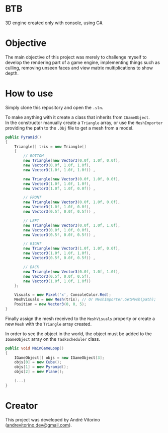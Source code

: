 # BTB

3D engine created only with console, using C#.

# Objective

The main objective of this project was merely to challenge myself to develop
the rendering part of a game engine, implementing things such as culling,
removing unseen faces and view matrix multiplications to show depth.

# How to use

Simply clone this repository and open the `.sln`.  

To make anything with it create a class that inherits from `IGameObject`.  
In the constructor manually create a `Triangle` array, or use the
`MeshImporter` providing the path to the `.Obj` file to get a mesh from a model.

```cs
public Pyramid()
{
    Triangle[] tris = new Triangle[]
    {
        // BOTTOM
        new Triangle(new Vector3(0.0f, 1.0f, 0.0f),  
        new Vector3(0.0f, 1.0f, 1.0f),   
        new Vector3(1.0f, 1.0f, 1.0f)) ,  

        new Triangle(new Vector3(0.0f, 1.0f, 0.0f),   
        new Vector3(1.0f, 1.0f, 1.0f),  
        new Vector3(1.0f, 1.0f, 0.0f)) ,

        // FRONT
        new Triangle(new Vector3(0.0f, 1.0f, 0.0f),  
        new Vector3(1.0f, 1.0f, 0.0f),    
        new Vector3(0.5f, 0.0f, 0.5f)) ,

        // LEFT
        new Triangle(new Vector3(0.0f, 1.0f, 1.0f),    
        new Vector3(0.0f, 1.0f, 0.0f),    
        new Vector3(0.5f, 0.0f, 0.5f)) ,

        // RIGHT
        new Triangle(new Vector3(1.0f, 1.0f, 0.0f),    
        new Vector3(1.0f, 1.0f, 1.0f),    
        new Vector3(0.5f, 0.0f, 0.5f)) ,

        // BACK
        new Triangle(new Vector3(0.0f, 1.0f, 1.0f),    
        new Vector3(0.5f, 0.0f, 0.5f),    
        new Vector3(1.0f, 1.0f, 1.0f))
    };

    Visuals = new Pixel('x', ConsoleColor.Red);
    MeshVisuals = new Mesh(tris); // Or MeshImporter.GetMesh(path);
    Position = new Vector3(0, 0, 5);
}
```

Finally assign the mesh received to the `MeshVisuals` property or create a new
`Mesh` with the `Triangle` array created.


In order to see the object in the world, the object must be added to the 
`IGameObject` array on the `TaskScheduler` class.

```cs
public void MainGameLoop()
{
    IGameObject[] objs = new IGameObject[3];
    objs[0] = new Cube();
    objs[1] = new Pyramid();
    objs[2] = new Plane();

    (...)
}
```

# Creator

This project was developed by André Vitorino (andrevitorino.dev@gmail.com).